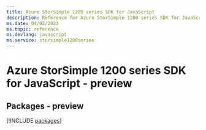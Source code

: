 ```yaml
---
title: Azure StorSimple 1200 series SDK for JavaScript
description: Reference for Azure StorSimple 1200 series SDK for JavaScript
ms.date: 04/02/2024
ms.topic: reference
ms.devlang: javascript
ms.service: storsimple1200series
---
```

# Azure StorSimple 1200 series SDK for JavaScript - preview
## Packages - preview
[!INCLUDE [packages](storsimple-1200-series-index.md)]